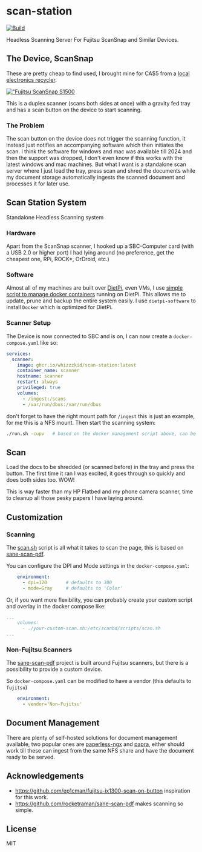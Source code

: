 # scan-station

[![Build](https://github.com/whizzzkid/scan-station/actions/workflows/release.yml/badge.svg?branch=main)](https://github.com/whizzzkid/scan-station/actions/workflows/release.yml)

Headless Scanning Server For Fujitsu ScanSnap and Similar Devices.

## The Device, ScanSnap

These are pretty cheap to find used, I brought mine for CA$5 from a [local electronics recycler](https://retail.era.ca).

[!["Fujitsu ScanSnap S1500](https://upload.wikimedia.org/wikipedia/commons/c/c7/Scansnap_S1500_001_%285460070526%29.jpg)](https://upload.wikimedia.org/wikipedia/commons/c/c7/Scansnap_S1500_001_%285460070526%29.jpg)

This is a duplex scanner (scans both sides at once) with a gravity fed tray and has a scan button on the device to start scanning.

### The Problem

The scan button on the device does not trigger the scanning function, it instead just notifies an accompanying software which then initiates the scan. I think the software for windows and mac was available till 2024 and then the support was dropped, I don't even know if this works with the latest windows and mac machines. But what I want is a standalone scan server where I just load the tray, press scan and shred the documents while my document storage automatically ingests the scanned document and processes it for later use.

## Scan Station System

Standalone Headless Scanning system

### Hardware

Apart from the ScanSnap scanner, I hooked up a SBC-Computer card (with a USB 2.0 or higher port) I had lying around (no preference, get the cheapest one, RPi, ROCK*, OrDroid, etc.)

### Software

Almost all of my machines are built over [DietPi](https://dietpi.com/#download), even VMs, I use [simple script to manage docker containers](https://github.com/whizzzkid/sdm) running on DietPi. This allows me to update, prune and backup the entire system easily. I use `dietpi-software` to install `Docker` which is optimized for DietPi.

### Scanner Setup

The Device is now connected to SBC and is on, I can now create a `docker-compose.yaml` like so:

```yaml
services:
  scanner:
    image: ghcr.io/whizzzkid/scan-station:latest
    container_name: scanner
    hostname: scanner
    restart: always
    privileged: true
    volumes:
      - /ingest:/scans
      - /var/run/dbus:/var/run/dbus
```

don't forget to have the right mount path for `/ingest` this is just an example, for me this is a NFS mount. Then start the scanning system:

```sh
./run.sh -cupv   # based on the docker management script above, can be `docker compose up -d` too.
```

## Scan

Load the docs to be shredded (or scanned before) in the tray and press the button. The first time it ran I was excited, it goes through so quickly and does both sides too. WOW!

This is way faster than my HP Flatbed and my phone camera scanner, time to cleanup all those pesky papers I have laying around.

## Customization

### Scanning

The [scan.sh](./scan.sh) script is all what it takes to scan the page, this is based on [sane-scan-pdf](https://github.com/rocketraman/sane-scan-pdf).

You can configure the DPI and Mode settings in the `docker-compose.yaml`:

```yaml
    environment:
      - dpi=120       # defaults to 300
      - mode=Gray     # defaults to 'Color'
```

Or, if you want more flexibility, you can probably create your custom script and overlay in the docker compose like:

```yaml
...
    volumes:
      - ./your-custom-scan.sh:/etc/scanbd/scripts/scan.sh
...
```

### Non-Fujitsu Scanners

The [sane-scan-pdf](https://github.com/rocketraman/sane-scan-pdf) project is built around Fujitsu scanners, but there is a possibility to provide a custom device.

So `docker-compose.yaml` can be modified to have a vendor (this defaults to `fujitsu`)

```yaml
    environment:
      - vendor='Non-Fujitsu'
```

## Document Management

There are plenty of self-hosted solutions for document management available, two popular ones are [paperless-ngx](https://github.com/paperless-ngx/paperless-ngx) and [papra](https://github.com/papra-hq/papra), either should work till these can ingest from the same NFS share and have the document ready to be served.

## Acknowledgements

- https://github.com/ep1cman/fujitsu-ix1300-scan-on-button inspiration for this work.
- https://github.com/rocketraman/sane-scan-pdf makes scanning so simple.

## License

MIT
